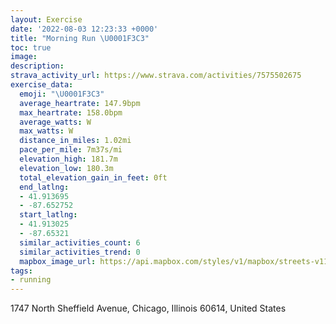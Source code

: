 ```yaml
---
layout: Exercise
date: '2022-08-03 12:23:33 +0000'
title: "Morning Run \U0001F3C3"
toc: true
image:
description:
strava_activity_url: https://www.strava.com/activities/7575502675
exercise_data:
  emoji: "\U0001F3C3"
  average_heartrate: 147.9bpm
  max_heartrate: 158.0bpm
  average_watts: W
  max_watts: W
  distance_in_miles: 1.02mi
  pace_per_mile: 7m37s/mi
  elevation_high: 181.7m
  elevation_low: 180.3m
  total_elevation_gain_in_feet: 0ft
  end_latlng:
  - 41.913695
  - -87.652752
  start_latlng:
  - 41.913025
  - -87.65321
  similar_activities_count: 6
  similar_activities_trend: 0
  mapbox_image_url: https://api.mapbox.com/styles/v1/mapbox/streets-v11/static/path-5+787af2-1.0(kcy~Fpw~uOcAYm%40DQAUDc%40%40cAFuA%3FSDe%40Ca%40Be%40Ea%40A%5D%40e%40EcAJ%5D%3FIB%5D%40mACM%3Fe%40HU%40a%40KK%3FQJk%40BQAKSAUAi%40Dc%40CGA%5BFe%40LAj%40F%60%40E%5EKVCn%40CNE%60%40FTAL%40~%40CbAIXILA%5CBRAHBN%3Fj%40FRC%5EANB~%40K%5C%3FVD%7CAILGNQf%40cA%5Cg%40n%40eAp%40%7D%40f%40%7B%40B%5BOAONc%40%7C%40Y%60%40MLe%40~%40k%40j%40Wd%40Ov%40Cf%40D%60BAX),pin-s-s+e5b22e(-87.65321,41.91302),pin-s-f+89ae00(-87.65275999999997,41.913690000000024)/auto/800x800?access_token=pk.eyJ1Ijoiam9zaGJlY2ttYW4iLCJhIjoiY205eWR2aDd1MWZ6djJrbXc4a3M0bWZleiJ9.XiG9OWkNcZk2QzjJbxLB4A
tags:
- running
---
```




1747 North Sheffield Avenue, Chicago, Illinois 60614, United States
